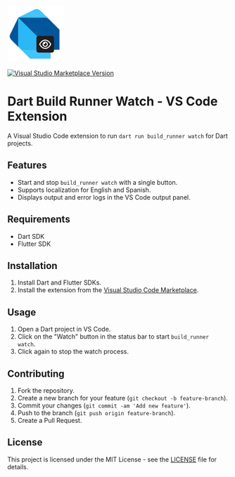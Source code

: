 ![Dart Build Runner Watch Icon](icon.png)

[![Visual Studio Marketplace Version](https://img.shields.io/visual-studio-marketplace/v/ChargerDevs.dart-build-runner-watch.svg?label=VS%20Code%20Marketplace&logo=visual-studio-code)](https://marketplace.visualstudio.com/items?itemName=ChargerDevs.dart-build-runner-watch)

# Dart Build Runner Watch - VS Code Extension

A Visual Studio Code extension to run `dart run build_runner watch` for Dart projects.

## Features

- Start and stop `build_runner watch` with a single button.
- Supports localization for English and Spanish.
- Displays output and error logs in the VS Code output panel.

## Requirements

- Dart SDK
- Flutter SDK

## Installation

1. Install Dart and Flutter SDKs.
2. Install the extension from the [Visual Studio Code Marketplace](https://marketplace.visualstudio.com/).

## Usage

1. Open a Dart project in VS Code.
2. Click on the "Watch" button in the status bar to start `build_runner watch`.
3. Click again to stop the watch process.

## Contributing

1. Fork the repository.
2. Create a new branch for your feature (`git checkout -b feature-branch`).
3. Commit your changes (`git commit -am 'Add new feature'`).
4. Push to the branch (`git push origin feature-branch`).
5. Create a Pull Request.

## License

This project is licensed under the MIT License - see the [LICENSE](LICENSE) file for details.
